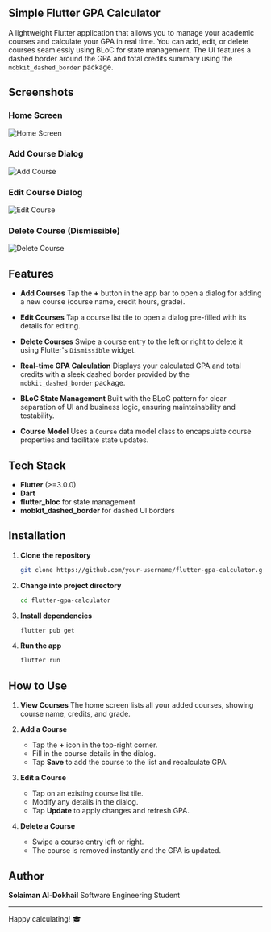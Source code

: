 ## Simple Flutter GPA Calculator

A lightweight Flutter application that allows you to manage your academic courses and calculate your GPA in real time. You can add, edit, or delete courses seamlessly using BLoC for state management. The UI features a dashed border around the GPA and total credits summary using the `mobkit_dashed_border` package.

## Screenshots

### Home Screen

![Home Screen](Screenshots/home.png)

### Add Course Dialog

![Add Course](Screenshots/add.png)

### Edit Course Dialog

![Edit Course](Screenshots/edit.png)

### Delete Course (Dismissible)

![Delete Course](Screenshots/delete.png)

## Features

* **Add Courses**
  Tap the **+** button in the app bar to open a dialog for adding a new course (course name, credit hours, grade).

* **Edit Courses**
  Tap a course list tile to open a dialog pre-filled with its details for editing.

* **Delete Courses**
  Swipe a course entry to the left or right to delete it using Flutter's `Dismissible` widget.

* **Real-time GPA Calculation**
  Displays your calculated GPA and total credits with a sleek dashed border provided by the `mobkit_dashed_border` package.

* **BLoC State Management**
  Built with the BLoC pattern for clear separation of UI and business logic, ensuring maintainability and testability.

* **Course Model**
  Uses a `Course` data model class to encapsulate course properties and facilitate state updates.

## Tech Stack

* **Flutter** (>=3.0.0)
* **Dart**
* **flutter\_bloc** for state management
* **mobkit\_dashed\_border** for dashed UI borders

## Installation

1. **Clone the repository**

   ```bash
   git clone https://github.com/your-username/flutter-gpa-calculator.git
   ```
2. **Change into project directory**

   ```bash
   cd flutter-gpa-calculator
   ```
3. **Install dependencies**

   ```bash
   flutter pub get
   ```
4. **Run the app**

   ```bash
   flutter run
   ```

## How to Use

1. **View Courses**
   The home screen lists all your added courses, showing course name, credits, and grade.

2. **Add a Course**

   * Tap the **+** icon in the top-right corner.
   * Fill in the course details in the dialog.
   * Tap **Save** to add the course to the list and recalculate GPA.

3. **Edit a Course**

   * Tap on an existing course list tile.
   * Modify any details in the dialog.
   * Tap **Update** to apply changes and refresh GPA.

4. **Delete a Course**

   * Swipe a course entry left or right.
   * The course is removed instantly and the GPA is updated.

## Author

**Solaiman Al-Dokhail**
Software Engineering Student

---

Happy calculating! 🎓
